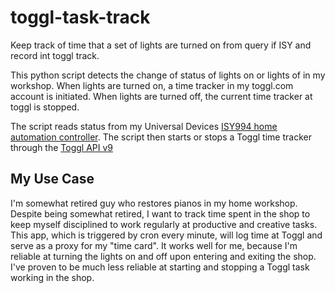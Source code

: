 # toggl-task-track
Keep track of time that a set of lights are turned on from query if ISY and record int toggl track. 

This python script detects the change of status of lights on or lights of in my workshop.   When lights are turned on, a time tracker in my toggl.com account is initiated.  When lights are turned off, the current time tracker at toggl is stopped. 

The script reads status from my Universal Devices  [ISY994 home automation controller](https://www.universal-devices.com/product/isy994-pro-oadr/).  The script then starts or stops a Toggl time tracker through the [Toggl API v9](https://developers.track.toggl.com/docs/api/me/index.html)

## My Use Case

I'm somewhat retired guy who restores pianos in my home workshop.  Despite being somewhat retired, I want to track time spent in the shop to keep myself disciplined to work regularly at productive and creative tasks.  This app, which is triggered by cron every minute, will log time at Toggl and serve as a proxy for my "time card".  It works well for me, because I'm reliable at turning the lights on and off upon entering and exiting the shop.   I've proven to be much less reliable at starting and stopping a Toggl task working in the shop. 
